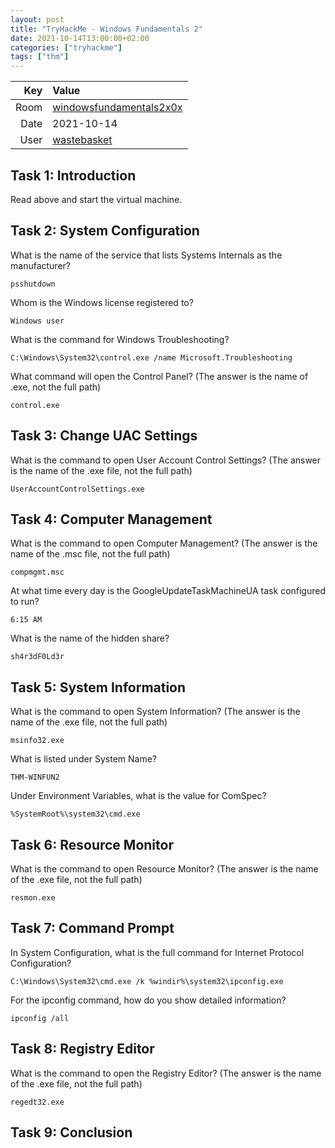 ```yaml
---
layout: post
title: "TryHackMe - Windows Fundamentals 2"
date: 2021-10-14T13:00:00+02:00
categories: ["tryhackme"]
tags: ["thm"]
---
```


| Key   | Value
| ----: | :--------
| Room  | [windowsfundamentals2x0x](https://tryhackme.com/room/windowsfundamentals2x0x)
| Date  | 2021-10-14
| User  | [wastebasket](https://tryhackme.com/p/wastebasket)

## Task 1: Introduction

Read above and start the virtual machine. 

## Task 2: System Configuration 

What is the name of the service that lists Systems Internals as the manufacturer?

`psshutdown`

Whom is the Windows license registered to?

`Windows user`

What is the command for Windows Troubleshooting?

`C:\Windows\System32\control.exe /name Microsoft.Troubleshooting`

What command will open the Control Panel? (The answer is  the name of .exe, not the full path)

`control.exe`

## Task 3: Change UAC Settings 

What is the command to open User Account Control Settings? (The answer is the name of the .exe file, not the full path)

`UserAccountControlSettings.exe`

## Task 4: Computer Management 

What is the command to open Computer Management? (The answer is the name of the .msc file, not the full path)

`compmgmt.msc`

At what time every day is the GoogleUpdateTaskMachineUA task configured to run?

`6:15 AM`

What is the name of the hidden share?

`sh4r3dF0Ld3r`

## Task 5: System Information 

What is the command to open System Information? (The answer is the name of the .exe file, not the full path)

`msinfo32.exe`

What is listed under System Name?

`THM-WINFUN2`

Under Environment Variables, what is the value for ComSpec?

`%SystemRoot%\system32\cmd.exe`

## Task 6: Resource Monitor 

What is the command to open Resource Monitor? (The answer is the name of the .exe file, not the full path) 

`resmon.exe`

## Task 7: Command Prompt 

In System Configuration, what is the full command for Internet Protocol Configuration?

`C:\Windows\System32\cmd.exe /k %windir%\system32\ipconfig.exe`

For the ipconfig command, how do you show detailed information?

`ipconfig /all`

## Task 8: Registry Editor  

What is the command to open the Registry Editor? (The answer is the name of  the .exe file, not the full path)

`regedt32.exe`

## Task 9: Conclusion 
